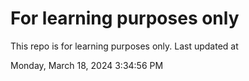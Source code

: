 # For learning purposes only
This repo is for learning purposes only.
Last updated at

Monday, March 18, 2024 3:34:56 PM

